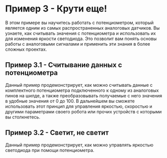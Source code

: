 # Пример 3 - Крути еще!
В этом примере вы научитесь работать с потенциометром, который является одним из самых распространенных аналоговых датчиков. Вы узнаете, как считывать значения с потенциометра и использовать их для изменения яркости светодиода. Это позволит вам понять основы работы с аналоговыми сигналами и применить эти знания в более сложных проектах.

## Пример 3.1 - Считывание данных с потенциометра

Данный пример продемонстрирует, как можно считывать данные с комплектного потенциометра подключенного к одному из аналоговых пинов на шилде, а также преобразовывать получаемые с него значения в удобные значения от 0 до 100. В дальнейшем вы сможете использовать этот принцип для управления яркостью, скоростью и другими параметрами своего робота или прочих устройств с которыми вы столкнетесь.

## Пример 3.2 - Светит, не светит

Данный пример продемонстрирует, как можно управлять яркостью светодиода при помощи потенциометра.
